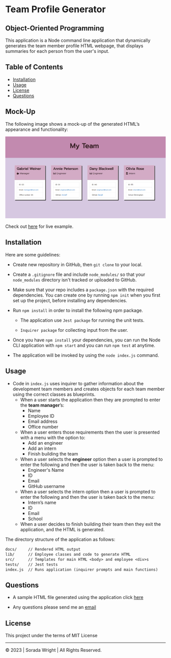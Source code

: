 # Team Profile Generator

## Object-Oriented Programming

This application is a Node command line application that dynamically generates the team member profile HTML webpage, that displays summaries for each person from the user's input. 

## Table of Contents

* [Installation](#installation)
* [Usage](#usage)
* [License](#license)
* [Questions](#questions)

## Mock-Up

The following image shows a mock-up of the generated HTML’s appearance and functionality:

![HTML webpage titled “My Team” features boxes listing employee names, titles, and other key info.](./assets/my-team.jpg)

Check out [here](https://soradaw.github.io/Team-Profile-Generator/) for live example.

## Installation

Here are some guidelines:

* Create new repository in GitHub, then `git clone` to your local.

* Create a `.gitignore` file and include `node_modules/` so that your `node_modules` directory isn't tracked or uploaded to GitHub.

* Make sure that your repo includes a `package.json` with the required dependencies. You can create one by running `npm init` when you first set up the project, before installing any dependencies.

* Run `npm install` in order to install the following npm package.

  * The application use `Jest package` for running the unit tests.

  * `Inquirer package` for collecting input from the user. 

* Once you have `npm install` your dependencies, you can run the Node CLI application with `npm start` and you can run `npm test` at anytime.

* The application will be invoked by using the `node index.js` command.

## Usage

  * Code in `index.js` uses inquirer to gather information about the development team members and creates objects for each team member using the correct classes as blueprints.
    * When a user starts the application then they are prompted to enter the **team manager**’s:
      * Name
      * Employee ID
      * Email address
      * Office number
    * When a user enters those requirements then the user is presented with a menu with the option to:
      * Add an engineer
      * Add an intern 
      * Finish building the team
    * When a user selects the **engineer** option then a user is prompted to enter the following and then the user is taken back to the menu:
      * Engineer's Name
      * ID
      * Email
      * GitHub username
    * When a user selects the intern option then a user is prompted to enter the following and then the user is taken back to the menu:
      * Intern’s name
      * ID
      * Email
      * School
    * When a user decides to finish building their team then they exit the application, and the HTML is generated.

The directory structure of the application as follows:

```
docs/     // Rendered HTML output
lib/      // Employee classes and code to generate HTML 
src/      // Templates for main HTML <body> and employee <div>s
tests/    // Jest tests
index.js  // Runs application (inquirer prompts and main functions)
```

## Questions

* A sample HTML file generated using the application click [here](https://soradaw.github.io/Team-Profile-Generator/)

* Any questions please send me an [email](sorada.wright@gmail.com)

## License

This project under the terms of MIT License

---
© 2023 | Sorada Wright | All Rights Reserved.

